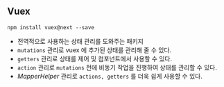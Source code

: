 ## Vuex

```shell
npm install vuex@next --save
```

- 전역적으로 사용하는 상태 관리를 도와주는 패키지
- `mutations` 관리로 vuex 에 추가된 상태를 관리해 줄 수 있다.
- `getters` 관리로 상태를 제어 및 컴포넌트에서 사용할 수 있다.
- `action` 관리로 `mutations` 전에 비동기 작업을 진행하여 상태를 관리할 수 있다.
- _MapperHelper_ 관리로 `actions, getters` 를 더욱 쉽게 사용할 수 있다.
